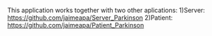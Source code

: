 This application works together with two other aplications:
1)Server: https://github.com/jaimeapa/Server_Parkinson
2)Patient: https://github.com/jaimeapa/Patient_Parkinson
